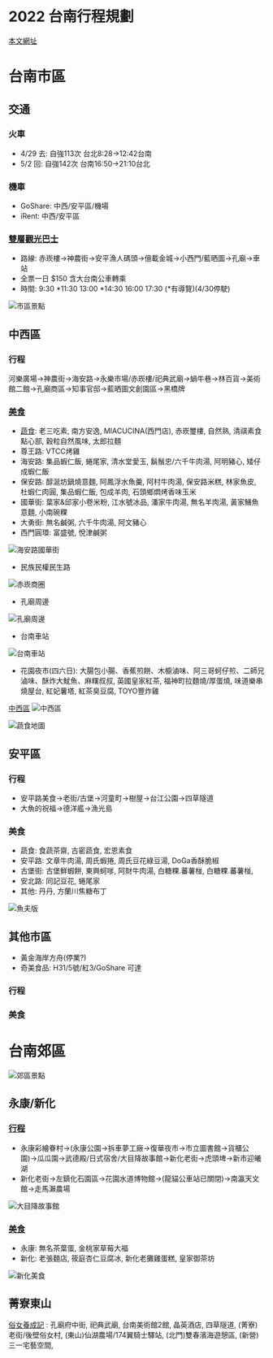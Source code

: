 # 2022 台南行程規劃

[本文網址](https://github.com/rwlin/TravelPlan/blob/master/0-Plan/20220429-台南.md)

# 台南市區

## 交通

### 火車
 - 4/29 去:  自強113次 台北8:28→12:42台南
 - 5/2 回: 自強142次 台南16:50→21:10台北
 
### 機車
 - GoShare: 中西/安平區/機場
 - iRent: 中西/安平區
 
### [雙層觀光巴士](https://blog.kkday.com/67440/asia-taiwan-tainan-sightseeing-bus)
 - 路線: 赤崁樓→神農街→安平漁人碼頭→億載金城→小西門/藍晒圖→孔廟→車站
 - 全票一日 $150 含大台南公車轉乘
 - 時間: 9:30 *11:30 13:00 *14:30 16:00 17:30 (*有導覽)(4/30停駛)
 
![市區景點](https://pic.pimg.tw/anrine910070/1601466330-721048327-g.jpg)

## 中西區

### 行程

河樂廣場→神農街→海安路→永樂市場/赤崁樓/祀典武廟→蝸牛巷→林百貨→美術館二館→孔廟商區→知事官邸→藍晒圖文創園區→黑橋牌

### [美食](https://kenalice.tw/blog/post/tainan)

* [蔬食](https://blog.xuite.net/rubyintainan/blog/370643347): 老三吃素, 南方安逸, MIACUCINA(西門店), 赤崁璽樓, 自然熟, 清祺素食點心部, 穀粒自然風味, 太郎拉麵
* 尊王路: VTCC烤雞
* 海安路: 集品蝦仁飯, 蜷尾家, 清水堂愛玉, 鬍鬚忠/六千牛肉湯, 阿明豬心, 矮仔成蝦仁飯
* 保安路: 醇涎坊鍋燒意麵, 阿鳳浮水魚羹, 阿村牛肉湯, 保安路米糕, 林家魚皮, 杜蝦仁肉圓, 集品蝦仁飯, 包成羊肉, 石頭鄉燜烤香味玉米
* 國華街: 葉家&邱家小卷米粉, 江水號冰品, 潘家牛肉湯, 無名羊肉湯, 黃家鱔魚意麵, 小南碗粿
* 大勇街: 無名鹹粥, 六千牛肉湯, 阿文豬心
* 西門圓環: 富盛號, 悅津鹹粥

![海安路國華街](https://i.imgur.com/YB21k36.jpg)

* 民族民權民生路

![赤崁商圈](https://i.imgur.com/FymmBqRh.jpg)

* 孔廟周邊

![孔廟周邊](https://i.imgur.com/tWruPkf.jpg)

* 台南車站

![台南車站](https://i.imgur.com/4Z9MI82.jpg)

* 花園夜市(四六日): 大腸包小腸、香蕉煎餅、木櫥滷味、阿三哥蚵仔煎、二師兄滷味、酥炸大魷魚、麻糬叔叔, 英國皇家紅茶, 福神町拉麵燒/厚蛋燒, 味道樂串燒屋台, 紅妃薯塔, 紅茶臭豆腐, TOYO豐炸雞

[中西區](https://i0.wp.com/www.coolplayers.com.tw/wp-content/uploads/2021/09/1632673851-340c8ff9cf5abcb2fe94fe1026ff7cb5.jpg?ssl=1)
![中西區](https://i0.wp.com/www.coolplayers.com.tw/wp-content/uploads/2021/09/1632673851-340c8ff9cf5abcb2fe94fe1026ff7cb5.jpg?ssl=1)

![蔬食地圖](https://i0.wp.com/www.lifeaholic.tw/wp-content/uploads/2020/09/0822%EF%BD%9C%E5%8F%B0%E5%8D%97%E8%94%AC%E9%A3%9F%E9%A4%90%E5%BB%B3-1.jpg)

## 安平區

### 行程

* 安平路美食→老街/古堡→河童町→樹屋→台江公園→四草隧道
* 大魚的祝福→德洋艦→漁光島

### 美食

* 蔬食: 食蔬茶齋, 古密蔬食, 宏恩素食
* 安平路: 文章牛肉湯, 周氏蝦捲, 周氏豆花綠豆湯, DoGa香酥脆椒
* 古堡街: 古堡鮮蝦餅, 東興蚵嗲, 阿財牛肉湯, 白糖粿.蕃薯椪, 白糖粿.蕃薯椪, 
* 安北路: 同記豆花, 蜷尾家
* 其他: 丹丹, 方蘭川焦糖布丁

![魚夫版](https://i.imgur.com/ZrBHi84.jpg)

## 其他市區

* 黃金海岸方舟(停業?)
* 奇美食品: H31/5號/紅3/GoShare 可達

### 行程

### 美食

# 台南郊區

![郊區景點](https://pic.pimg.tw/anrine910070/1646044072-2424036880-g.jpg)


## 永康/新化

### [行程](https://jatraveling.tw/blog/post/33651)
 
* 永康彩繪眷村→(永康公園→拆車夢工廠→復華夜市→市立圖書館→貨櫃公園)→瓜瓜園→武德殿/日式宿舍/大目降故事館→新化老街→虎頭埤→新市迎曦湖
* 新化老街→左鎮化石園區→花園水道博物館→(龍貓公車站已關閉)→南瀛天文館→走馬瀨農場

![大目降故事館](https://i0.wp.com/img.jatraveling.tw/2020/10/1602579680-0896f655d3156d3c615aeb63ace6a129.jpg?w=1200&ssl=1)

### [美食](https://a4031320.pixnet.net/blog/post/469336898-【食記】台南．新化區．新化老街散步在地美)

* 永康: 無名茶葉蛋, 金桃家草莓大福
* 新化: 老張麵店, 筱庭杏仁豆腐冰, 新化老攤雞蛋糕, 皇家御茶坊

![新化美食](https://pic.pimg.tw/a4031320/1581296993-37638173.jpg)

## 菁寮東山

[俗女養成記](https://mimihan.tw/ordinary-woman-view/) : 孔廟府中街, 祀典武廟, 台南美術館2館, 晶英酒店, 四草隧道, (菁寮)老街/後壁俗女村, (東山)仙湖農場/174翼騎士驛站, (北門)雙春濱海遊憩區,  (新營)三一宅藝空間, 





